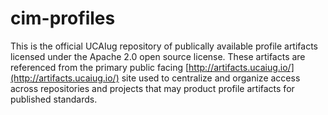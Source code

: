 # cim-profiles

This is the official UCAIug repository of publically available profile artifacts licensed under the Apache 2.0 open source license. These artifacts are referenced from the primary public facing [http://artifacts.ucaiug.io/](http://artifacts.ucaiug.io/) site used to centralize and organize access across repositories and projects that may product profile artifacts for published standards.
